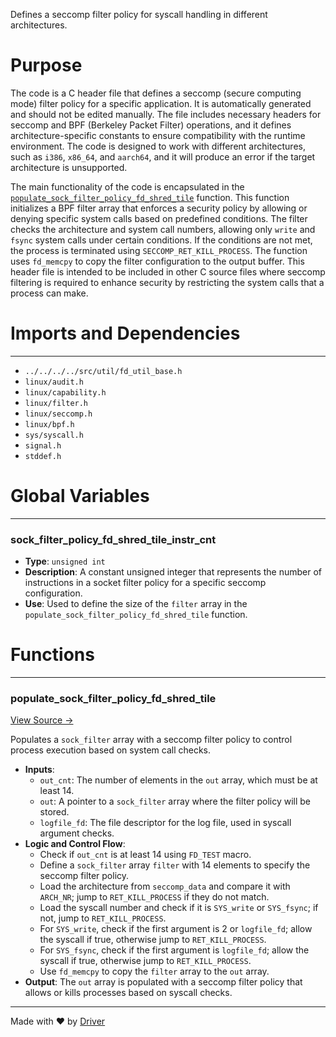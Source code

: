 <!--------------------------------------------------------------------------------->
<!-- IMPORTANT: This file is auto-generated by Driver (https://driver.ai). -------->
<!-- Manual edits may be overwritten on future commits. --------------------------->
<!--------------------------------------------------------------------------------->

Defines a seccomp filter policy for syscall handling in different architectures.

# Purpose
The code is a C header file that defines a seccomp (secure computing mode) filter policy for a specific application. It is automatically generated and should not be edited manually. The file includes necessary headers for seccomp and BPF (Berkeley Packet Filter) operations, and it defines architecture-specific constants to ensure compatibility with the runtime environment. The code is designed to work with different architectures, such as `i386`, `x86_64`, and `aarch64`, and it will produce an error if the target architecture is unsupported.

The main functionality of the code is encapsulated in the [`populate_sock_filter_policy_fd_shred_tile`](<#populate_sock_filter_policy_fd_shred_tile>) function. This function initializes a BPF filter array that enforces a security policy by allowing or denying specific system calls based on predefined conditions. The filter checks the architecture and system call numbers, allowing only `write` and `fsync` system calls under certain conditions. If the conditions are not met, the process is terminated using `SECCOMP_RET_KILL_PROCESS`. The function uses `fd_memcpy` to copy the filter configuration to the output buffer. This header file is intended to be included in other C source files where seccomp filtering is required to enhance security by restricting the system calls that a process can make.
# Imports and Dependencies

---
- `../../../../src/util/fd_util_base.h`
- `linux/audit.h`
- `linux/capability.h`
- `linux/filter.h`
- `linux/seccomp.h`
- `linux/bpf.h`
- `sys/syscall.h`
- `signal.h`
- `stddef.h`


# Global Variables

---
### sock\_filter\_policy\_fd\_shred\_tile\_instr\_cnt
- **Type**: ``unsigned int``
- **Description**: A constant unsigned integer that represents the number of instructions in a socket filter policy for a specific seccomp configuration.
- **Use**: Used to define the size of the `filter` array in the `populate_sock_filter_policy_fd_shred_tile` function.


# Functions

---
### populate\_sock\_filter\_policy\_fd\_shred\_tile<!-- {{#callable:populate_sock_filter_policy_fd_shred_tile}} -->
[View Source →](<../../../../../../src/disco/shred/generated/fd_shred_tile_seccomp.h#L26>)

Populates a `sock_filter` array with a seccomp filter policy to control process execution based on system call checks.
- **Inputs**:
    - `out_cnt`: The number of elements in the `out` array, which must be at least 14.
    - `out`: A pointer to a `sock_filter` array where the filter policy will be stored.
    - `logfile_fd`: The file descriptor for the log file, used in syscall argument checks.
- **Logic and Control Flow**:
    - Check if `out_cnt` is at least 14 using `FD_TEST` macro.
    - Define a `sock_filter` array `filter` with 14 elements to specify the seccomp filter policy.
    - Load the architecture from `seccomp_data` and compare it with `ARCH_NR`; jump to `RET_KILL_PROCESS` if they do not match.
    - Load the syscall number and check if it is `SYS_write` or `SYS_fsync`; if not, jump to `RET_KILL_PROCESS`.
    - For `SYS_write`, check if the first argument is 2 or `logfile_fd`; allow the syscall if true, otherwise jump to `RET_KILL_PROCESS`.
    - For `SYS_fsync`, check if the first argument is `logfile_fd`; allow the syscall if true, otherwise jump to `RET_KILL_PROCESS`.
    - Use `fd_memcpy` to copy the `filter` array to the `out` array.
- **Output**: The `out` array is populated with a seccomp filter policy that allows or kills processes based on syscall checks.



---
Made with ❤️ by [Driver](https://www.driver.ai/)